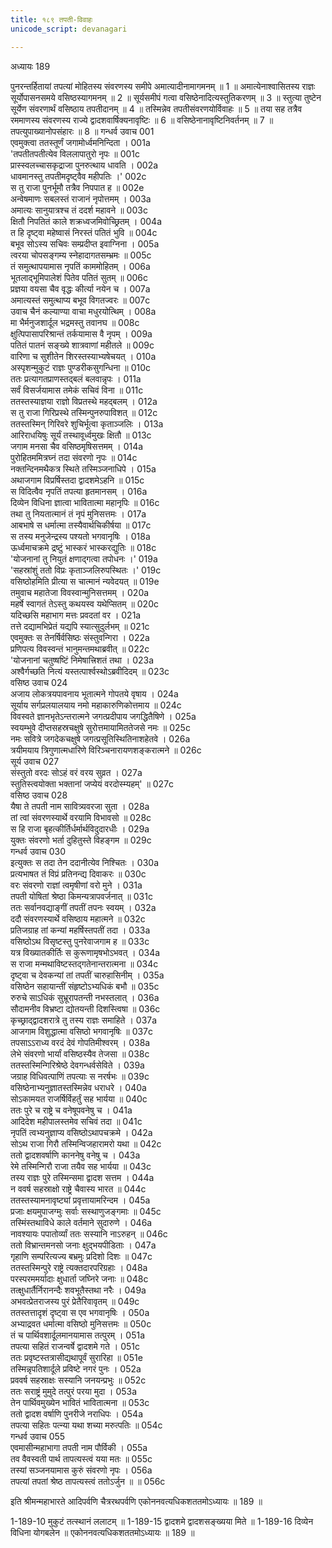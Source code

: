 ```yaml
---
title: १८९ तपती-विवाहः
unicode_script: devanagari

---
```



अध्यायः 189

पुनरन्तर्हितायां तपत्यां मोहितस्य संवरणस्य समीपे अमात्यादीनामागमनम् ॥ 1 ॥ अमात्येनाश्वासितस्य राज्ञः सूर्योपासनसमये वसिष्ठस्यागमनम् ॥ 2 ॥ सूर्यसमीपं गत्वा वसिष्ठेनादित्यस्तुतिकरणम् ॥ 3 ॥ स्तुत्या तुष्टेन सूर्येण संवरणार्थं वसिष्ठाय तपतीदानम् ॥ 4 ॥ तस्मिन्नेव तपतीसंवरणयोर्विवाहः ॥ 5 ॥ तया सह तत्रैव रममाणस्य संवरणस्य राज्ये द्वादशवार्षिक्यनावृष्टिः ॥ 6 ॥ वसिष्ठेनानावृष्टिनिवर्तनम् ॥ 7 ॥ तपत्युपाख्यानोपसंहारः ॥ 8 ॥
गन्धर्व उवाच 	001  
एवमुक्त्वा ततस्तूर्णं जगामोर्ध्वमनिन्दिता ।	001a  
\'तपतीतपतीत्येव विललापातुरो नृपः ॥	001c  
प्रास्स्वलच्चासकृद्राजा पुनरुत्थाय धावति ।	002a  
धावमानस्तु तपतीमदृष्ट्वैव महीपतिः ।\'	002c  
स तु राजा पुनर्भूमौ तत्रैव निपपात ह ॥	002e  
अन्वेषमाणः सबलस्तं राजानं नृपोत्तमम् ।	003a  
अमात्यः सानुयात्रश्च तं ददर्श महावने ॥	003c  
क्षितौ निपतितं काले शक्रध्वजमिवोच्छ्रितम् ।	004a  
त हि दृष्ट्वा महेष्वासं निरस्तं पतितं भुवि ॥	004c  
बभूव सोऽस्य सचिवः सम्प्रदीप्त इवाग्निना ।	005a  
त्वरया चोपसङ्गम्य स्नेहादागतसम्भ्रमः ॥	005c  
तं समुत्थापयामास नृपतिं काममोहितम् ।	006a  
भूतलाद्भूमिपालेशं पितेव पतितं सुतम् ॥	006c  
प्रज्ञया वयसा चैव वृद्धः कीर्त्या नयेन च ।	007a  
अमात्यस्तं समुत्थाप्य बभूव विगतज्वरः ॥	007c  
उवाच चैनं कल्याण्या वाचा मधुरयोत्थिम् ।	008a  
मा भैर्मनुजशार्दूल भद्रमस्तु तवानघ ॥	008c  
क्षुत्पिपासापरिश्रान्तं तर्कयामास वै नृपम् ।	009a  
पतितं पातनं सङ्ख्ये शात्रवाणां महीतले ॥	009c  
वारिणा च सुशीतेन शिरस्तस्याभ्यषेचयत् ।	010a  
अस्पृशन्मुकुटं राज्ञः पुण्डरीकसुगन्धिना ॥	010c  
ततः प्रत्यागतप्राणस्तद्बलं बलवान्नृपः ।	011a  
सर्वं विसर्जयामास तमेकं सचिवं विना ॥	011c  
ततस्तस्याज्ञया राज्ञो विप्रतस्थे महद्बलम् ।	012a  
स तु राजा गिरिप्रस्थे तस्मिन्पुनरुपाविशत् ॥	012c  
ततस्तस्मिन् गिरिवरे शुचिर्भूत्वा कृताञ्जलिः ।	013a  
आरिराधयिषुः सूर्यं तस्थावूर्ध्वमुखः क्षितौ ॥	013c  
जगाम मनसा चैव वसिष्ठमृषिसत्तमम् ।	014a  
पुरोहितममित्रघ्नं तदा संवरणो नृपः ॥	014c  
नक्तन्दिनमथैकत्र स्थिते तस्मिञ्जनाधिपे ।	015a  
अथाजगाम विप्रर्षिस्तदा द्वादशमेऽहनि ॥	015c  
स विदित्वैव नृपतिं तपत्या हृतमानसम् ।	016a  
दिव्येन विधिना ज्ञात्वा भावितात्मा महानृपिः ॥	016c  
तथा तु नियतात्मानं तं नृपं मुनिसत्तमः ।	017a  
आबभाषे स धर्मात्मा तस्यैवार्थचिकीर्षया ॥	017c  
स तस्य मनुजेन्द्रस्य पश्यतो भगवानृषिः ।	018a  
ऊर्ध्वमाचक्रमे द्रष्टुं भास्करं भास्करद्युतिः ॥	018c  
\'योजनानां तु नियुतं क्षणाद्गत्वा तपोधनः ।\'	019a  
\'सहस्रांशुं ततो विप्रः कृताञ्जलिरुपस्थितः ।\'	019c  
वसिष्ठोहमिति प्रीत्या स चात्मानं न्यवेदयत् ॥	019e  
तमुवाच महातेजा विवस्वान्मुनिसत्तमम् ।	020a  
महर्षे स्वागतं तेऽस्तु कथयस्व यथेप्सितम् ॥	020c  
यदिच्छसि महाभाग मत्तः प्रवदतां वर ।	021a  
तत्ते दद्यामभिप्रेतं यद्यपि स्यात्सुदुर्लभम् ॥	021c  
एवमुक्तः स तेनर्षिर्वसिष्ठः संस्तुवन्गिरा ।	022a  
प्रणिपत्य विवस्वन्तं भानुमन्तमथाब्रवीत् ॥	022c  
\'योजनानां चतुष्षष्टिं निमेषात्त्रिशतं तथा ।	023a  
अश्वैर्गच्छति नित्यं यस्तत्पार्श्वस्थोऽब्रवीदिदम् ॥	023c  
वसिष्ठ उवाच 	024  
अजाय लोकत्रयपावनाय भूतात्मने गोपतये वृषाय ।	024a  
सूर्याय सर्गप्रलयालयाय नमो महाकारुणिकोत्तमाय ॥	024c  
विवस्वते ज्ञानभृतेऽन्तरात्मने जगत्प्रदीपाय जगद्धितैषिणे ।	025a  
स्वयम्भुवे दीप्तसहस्रचक्षुषे सुरोत्तमायामिततेजसे नमः ॥	025c  
नमः सवित्रे जगदेकचक्षुषे जगत्प्रसूतिस्थितिनाशहेतवे ।	026a  
त्रयीमयाय त्रिगुणात्मधारिणे विरिञ्चनारायणशङ्करात्मने ॥	026c  
सूर्य उवाच 	027  
संस्तुतो वरदः सोऽहं वरं वरय सुव्रत ।	027a  
स्तुतिस्त्वयोक्ता भक्तानां जप्येयं वरदोस्म्यहम्\' ॥	027c  
वसिष्ठ उवाच 	028  
यैषा ते तपती नाम सावित्र्यवरजा सुता ।	028a  
तां त्वां संवरणस्यार्थे वरयामि विभावसो ॥	028c  
स हि राजा बृहत्कीर्तिर्धर्मार्थविदुदारधीः ।	029a  
युक्तः संवरणो भर्ता दुहितुस्ते विहङ्गम ॥	029c  
गन्धर्व उवाच 	030  
इत्युक्तः स तदा तेन ददानीत्येव निश्चितः ।	030a  
प्रत्यभाषत तं विप्रं प्रतिनन्द्य दिवाकरः ॥	030c  
वरः संवरणो राज्ञां त्वमृषीणां वरो मुने ।	031a  
तपती योषितां श्रेष्ठा किमन्यत्रापवर्जनात् ॥	031c  
ततः सर्वानवद्याङ्गीं तपतीं तपनः स्वयम् ।	032a  
ददौ संवरणस्यार्थे वसिष्ठाय महात्मने ॥	032c  
प्रतिजग्राह तां कन्यां महर्षिस्तपतीं तदा ।	033a  
वसिष्ठोऽथ विसृष्टस्तु पुनरेवाजगाम ह ॥	033c  
यत्र विख्यातकीर्तिः स कुरूणामृषभोऽभवत् ।	034a  
स राजा मन्मथाविष्टस्तद्गतेनान्तरात्मना ॥	034c  
दृष्ट्वा च देवकन्यां तां तपतीं चारुहासिनीम् ।	035a  
वसिष्ठेन सहायान्तीं संहृष्टोऽभ्यधिकं बभौ ॥	035c  
रुरुचे साऽधिकं सुभ्रूरापतन्ती नभस्तलात् ।	036a  
सौदामनीव विभ्रष्टा द्योतयन्ती दिशस्त्विषा ॥	036c  
कृच्छ्राद्द्वादशरात्रे तु तस्य राज्ञः समाहिते ।	037a  
आजगाम विशुद्धात्मा वसिष्ठो भगवानृषिः ॥	037c  
तपसाऽऽराध्य वरदं देवं गोपतिमीश्वरम् ।	038a  
लेभे संवरणो भार्यां वसिष्ठस्यैव तेजसा ॥	038c  
ततस्तस्मिन्गिरिश्रेष्ठे देवगन्धर्वसेविते ।	039a  
जग्राह विधिवत्पाणिं तपत्याः स नरर्षभः ॥	039c  
वसिष्ठेनाभ्यनुज्ञातस्तस्मिन्नेव धराधरे ।	040a  
सोऽकामयत राजर्षिर्विहर्तुं सह भार्यया ॥	040c  
ततः पुरे च राष्ट्रे च वनेषूपवनेषु च ।	041a  
आदिदेश महीपालस्तमेव सचिवं तदा ॥	041c  
नृपतिं त्वभ्यनुज्ञाप्य वसिष्ठोऽथापचक्रमे ।	042a  
सोऽथ राजा गिरौ तस्मिन्विजहारामरो यथा ॥	042c  
ततो द्वादशवर्षाणि काननेषु वनेषु च ।	043a  
रेमे तस्मिन्गिरौ राजा तयैव सह भार्यया ॥	043c  
तस्य राज्ञः पुरे तस्मिन्समा द्वादश सत्तम ।	044a  
न ववर्ष सहस्राक्षो राष्ट्रे चैवास्य भारत ॥	044c  
ततस्तस्यामनावृष्ट्यां प्रवृत्तायामरिन्दम ।	045a  
प्रजाः क्षयमुपाजग्मुः सर्वाः सस्थाणुजङ्गमाः ॥	045c  
तस्मिंस्तथाविधे काले वर्तमाने सुदारुणे ।	046a  
नावश्यायः पपातोर्व्यां ततः सस्यानि नाऽरुहन् ॥	046c  
ततो विभ्रान्तमनसो जनाः क्षुद्भयपीडिताः ।	047a  
गृहाणि सम्परित्यज्य बभ्रमुः प्रदिशो दिशः ॥	047c  
ततस्तस्मिन्पुरे राष्ट्रे त्यक्तदारपरिग्रहाः ।	048a  
परस्परममर्यादाः क्षुधार्ता जघ्निरे जनाः ॥	048c  
तत्क्षुधार्तैर्निरानन्दैः शवभूतैस्तथा नरैः ।	049a  
अभवत्प्रेतराजस्य पुरं प्रेतैरिवावृतम् ॥	049c  
ततस्तत्तादृशं दृष्ट्वा स एव भगवानृषिः ।	050a  
अभ्याद्रवत धर्मात्मा वसिष्ठो मुनिसत्तमः ॥	050c  
तं च पार्थिवशार्दूलमानयामास तत्पुरम् ।	051a  
तपत्या सहितं राजन्वर्षे द्वादशमे गते ।	051c  
ततः प्रवृष्टस्तत्रासीद्यथापूर्वं सुरारिहा ॥	051e  
तस्मिन्नृपतिशार्दूले प्रविष्टे नगरं पुनः ।	052a  
प्रववर्ष सहस्राक्षः सस्यानि जनयन्प्रभुः ॥	052c  
ततः सराष्ट्रं मुमुदे तत्पुरं परया मुदा ।	053a  
तेन पार्थिवमुख्येन भावितं भावितात्मना ॥	053c  
ततो द्वादश वर्षाणि पुनरीजे नराधिपः ।	054a  
तपत्या सहितः पत्न्या यथा शच्या मरुत्पतिः ॥	054c  
गन्धर्व उवाच 	055  
एवमासीन्महाभागा तपती नाम पौर्विकी ।	055a  
तव वैवस्वती पार्थ तापत्यस्त्वं यया मतः ॥	055c  
तस्यां सञ्जनयामास कुरुं संवरणो नृपः ।	056a  
तपत्यां तपतां श्रेष्ठ तापत्यस्त्वं ततोऽर्जुन ॥ ॥	056c  

इति श्रीमन्महाभारते आदिपर्वणि चैत्ररथपर्वणि एकोननवत्यधिकशततमोऽध्यायः ॥ 189 ॥

1-189-10 मुकुटं तत्स्थानं ललाटम् ॥ 1-189-15 द्वादशमे द्वादशसङ्ख्यया मिते ॥ 1-189-16 दिव्येन विधिना योगबलेन ॥ एकोननवत्यधिकशततमोऽध्यायः ॥ 189 ॥